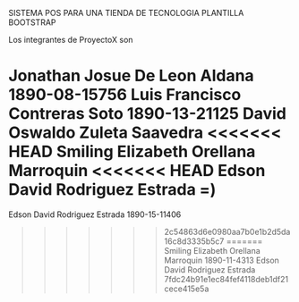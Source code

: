 SISTEMA POS PARA UNA TIENDA DE TECNOLOGIA
PLANTILLA BOOTSTRAP

Los integrantes de ProyectoX son 

Jonathan Josue De Leon Aldana  1890-08-15756
Luis Francisco Contreras Soto  1890-13-21125
David Oswaldo  Zuleta Saavedra
<<<<<<< HEAD
Smiling Elizabeth Orellana Marroquin
<<<<<<< HEAD
Edson David Rodriguez Estrada =)
=======
Edson David Rodriguez Estrada	1890-15-11406
>>>>>>> 2c54863d6e0980aa7b0e1b2d5da16c8d3335b5c7
=======
Smiling Elizabeth Orellana Marroquin 1890-11-4313
Edson David Rodriguez Estrada
>>>>>>> 7fdc24b91e1ec84fef4118deb1df21cece415e5a

